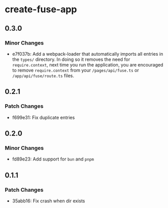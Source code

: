 # create-fuse-app

## 0.3.0

### Minor Changes

- e7f037b: Add a webpack-loader that automatically imports all entries in the `types/` directory.
  In doing so it removes the need for `require.context`, next time you run the application,
  you are encouraged to remove `require.context` from your `/pages/api/fuse.ts` or `/app/api/fuse/route.ts`
  files.

## 0.2.1

### Patch Changes

- f699e31: Fix duplicate entries

## 0.2.0

### Minor Changes

- fd89e23: Add support for `bun` and `pnpm`

## 0.1.1

### Patch Changes

- 35abb16: Fix crash when dir exists
